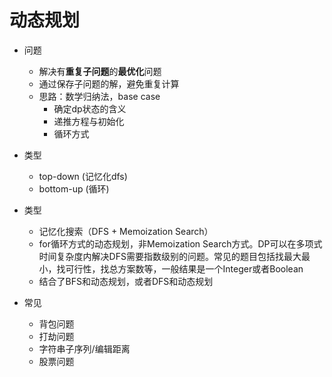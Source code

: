 # 动态规划

- 问题
  - 解决有**重复子问题**的**最优化**问题
  - 通过保存子问题的解，避免重复计算
  - 思路：数学归纳法，base case
    - 确定dp状态的含义
    - 递推方程与初始化
    - 循环方式

- 类型
  - top-down (记忆化dfs)
  - bottom-up (循环)

- 类型
  - 记忆化搜索（DFS + Memoization Search）
  - for循环方式的动态规划，非Memoization Search方式。DP可以在多项式时间复杂度内解决DFS需要指数级别的问题。常见的题目包括找最大最小，找可行性，找总方案数等，一般结果是一个Integer或者Boolean
  - 结合了BFS和动态规划，或者DFS和动态规划

- 常见
  - 背包问题
  - 打劫问题
  - 字符串子序列/编辑距离
  - 股票问题
